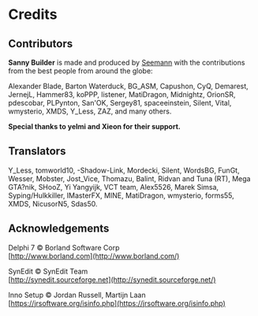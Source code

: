 # Credits

## Contributors

**Sanny Builder** is made and produced by [Seemann](https://github.com/x87) with the contributions from the best people from around the globe:

Alexander Blade, Barton Waterduck, BG\_ASM, Capushon, CyQ, Demarest, JernejL, Hammer83, koPPP, listener, MatiDragon, Midnightz, OrionSR, pdescobar, PLPynton, San'OK, Sergey81, spaceeinstein, Silent, Vital, wmysterio, XMDS, Y\_Less, ZAZ, and many others.

**Special thanks to yelmi and Xieon for their support.**

## Translators

Y\_Less, tomworld10, -Shadow-Link, Mordecki, Silent, WordsBG, FunGt, Wesser, Mobster, Jost\_Vice, Thomazu, Balint, Ridvan and Tuna (RT), Mega GTA?nik, SHooZ, Yi Yangyijk, VCT team, Alex5526, Marek Simsa, Syping/Hulkkiller, IMasterFX, MINE, MatiDragon, wmysterio, forms55, XMDS, NicusorN5, Sdas50.

## Acknowledgements

Delphi 7 © Borland Software Corp\
[http://www.borland.com](http://www.borland.com/)

SynEdit © SynEdit Team\
[http://synedit.sourceforge.net](http://synedit.sourceforge.net/)

Inno Setup © Jordan Russell, Martijn Laan\
[https://jrsoftware.org/isinfo.php](https://jrsoftware.org/isinfo.php)

